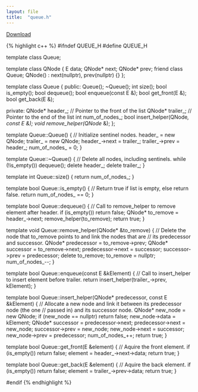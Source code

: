 ```yaml
---
layout: file
title:  "queue.h"
---
```

<a href="{{ site.baseurl }}{% link _docs/program-files/downloads/queue.h%}" download="queue.h" class="btn btn-primary">Download</a>

{% highlight c++ %}
#ifndef QUEUE_H
#define QUEUE_H


template <typename E>
class Queue;

template <typename E>
class QNode {
    E data;
    QNode<E>* next;
    QNode<E>* prev;
    friend class Queue<E>;
    QNode() : next(nullptr), prev(nullptr) {}
};


template <typename E>
class Queue {
public:
    Queue();
    ~Queue();
    int size();
    bool is_empty();
    bool dequeue();
    bool enqueue(const E &);
    bool get_front(E &);
    bool get_back(E &);

private:
    QNode<E>* header_;   // Pointer to the front of the list
    QNode<E>* trailer_;  // Pointer to the end of the list
    int num_of_nodes_;
    bool insert_helper(QNode<E>*, const E &);
    void remove_helper(QNode<E>* &);
};

template <typename E>
Queue<E>::Queue() {
    // Initialize sentinel nodes.
    header_ = new QNode<E>;
    trailer_ = new QNode<E>;
    header_->next = trailer_;
    trailer_->prev = header_;
    num_of_nodes_ = 0;
}

template <typename E>
Queue<E>::~Queue() {
    // Delete all nodes, including sentinels.
    while (!is_empty())
        dequeue();
    delete header_;
    delete trailer_;
}

template <typename E>
int Queue<E>::size() {
    return num_of_nodes_;
}

template <typename E>
bool Queue<E>::is_empty() {
    // Return true if list is empty, else return false.
    return num_of_nodes_ == 0;
}

template <typename E>
bool Queue<E>::dequeue() {
    // Call to remove_helper to remove element after header.
    if (is_empty())
        return false;
    QNode<E>* to_remove = header_->next;
    remove_helper(to_remove);
    return true;
}

template <typename E>
void Queue<E>::remove_helper(QNode<E>* &to_remove) {
    // Delete the node that to_remove points to and link the nodes that are
    // its predecessor and successor.
    QNode<E>* predecessor = to_remove->prev;
    QNode<E>* successor = to_remove->next;
    predecessor->next = successor;
    successor->prev = predecessor;
    delete to_remove;
    to_remove = nullptr;
    num_of_nodes_--;
}

template <typename E>
bool Queue<E>::enqueue(const E &kElement) {
    // Call to insert_helper to insert element before trailer.
    return insert_helper(trailer_->prev, kElement);
}

template <typename E>
bool Queue<E>::insert_helper(QNode<E>* predecessor, const E &kElement) {
    // Allocate a new node and link it between its predecessor node (the one
    // passed in) and its successor node.
    QNode<E>* new_node = new QNode<E>;
    if (new_node == nullptr)
        return false;
    new_node->data = kElement;
    QNode<E>* successor = predecessor->next;
    predecessor->next = new_node;
    successor->prev = new_node;
    new_node->next = successor;
    new_node->prev = predecessor;
    num_of_nodes_++;
    return true;
}

template <typename E>
bool Queue<E>::get_front(E &element) {
    // Aquire the front element.
    if (is_empty())
        return false;
    element = header_->next->data;
    return true;
}

template <typename E>
bool Queue<E>::get_back(E &element) {
    // Aquire the back element.
    if (is_empty())
        return false;
    element = trailer_->prev->data;
    return true;
}

#endif
{% endhighlight %}
